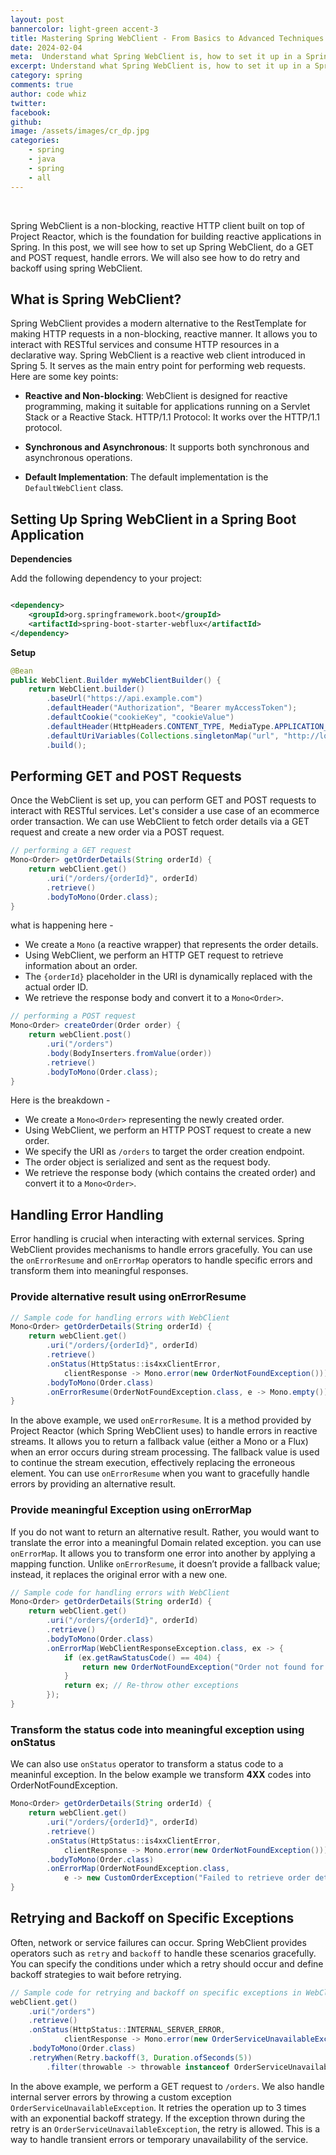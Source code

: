 ```yaml
---
layout: post
bannercolor: light-green accent-3
title: Mastering Spring WebClient - From Basics to Advanced Techniques
date: 2024-02-04
meta:  Understand what Spring WebClient is, how to set it up in a Spring Boot application, perform GET and POST requests, handle error handling, retry and backoff on specific exceptions.
excerpt: Understand what Spring WebClient is, how to set it up in a Spring Boot application, perform GET and POST requests, handle error handling, retry and backoff on specific exceptions.
category: spring
comments: true
author: code whiz
twitter: 
facebook: 
github: 
image: /assets/images/cr_dp.jpg
categories:
    - spring
    - java
    - spring
    - all
---
```

 &nbsp;


Spring WebClient is a non-blocking, reactive HTTP client built on top of Project Reactor, which is the foundation for building reactive applications in Spring. In this post, we will see how to set up Spring WebClient, do a GET and POST request, handle errors. We will also see how to do retry and backoff using spring WebClient.

## What is Spring WebClient?

Spring WebClient provides a modern alternative to the RestTemplate for making HTTP requests in a non-blocking, reactive manner. It allows you to interact with RESTful services and consume HTTP resources in a declarative way.
Spring WebClient is a reactive web client introduced in Spring 5. It serves as the main entry point for performing web requests. Here are some key points:

- **Reactive and Non-blocking**: WebClient is designed for reactive programming, making it suitable for applications running on a Servlet Stack or a Reactive Stack.
HTTP/1.1 Protocol: It works over the HTTP/1.1 protocol.

- **Synchronous and Asynchronous**: It supports both synchronous and asynchronous operations.
- **Default Implementation**: The default implementation is the `DefaultWebClient` class.

## Setting Up Spring WebClient in a Spring Boot Application

**Dependencies**

Add the following dependency to your project:

```xml

<dependency>
    <groupId>org.springframework.boot</groupId>
    <artifactId>spring-boot-starter-webflux</artifactId>
</dependency>
```

**Setup**

```java
@Bean
public WebClient.Builder myWebClientBuilder() {
    return WebClient.builder()
        .baseUrl("https://api.example.com")
        .defaultHeader("Authorization", "Bearer myAccessToken");
        .defaultCookie("cookieKey", "cookieValue")
        .defaultHeader(HttpHeaders.CONTENT_TYPE, MediaType.APPLICATION_JSON_VALUE)
        .defaultUriVariables(Collections.singletonMap("url", "http://localhost:8080"))
        .build();

```


## Performing GET and POST Requests

Once the WebClient is set up, you can perform GET and POST requests to interact with RESTful services. Let's consider a use case of an ecommerce order transaction. We can use WebClient to fetch order details via a GET request and create a new order via a POST request.
```java
// performing a GET request
Mono<Order> getOrderDetails(String orderId) {
    return webClient.get()
        .uri("/orders/{orderId}", orderId)
        .retrieve()
        .bodyToMono(Order.class);
}

```
what is happening here -

- We create a `Mono` (a reactive wrapper) that represents the order details.
- Using WebClient, we perform an HTTP GET request to retrieve information about an order.
- The `{orderId}` placeholder in the URI is dynamically replaced with the actual order ID.
- We retrieve the response body and convert it to a `Mono<Order>`.

```java
// performing a POST request
Mono<Order> createOrder(Order order) {
    return webClient.post()
        .uri("/orders")
        .body(BodyInserters.fromValue(order))
        .retrieve()
        .bodyToMono(Order.class);
}
```
Here is the breakdown -

- We create a `Mono<Order>` representing the newly created order.
- Using WebClient, we perform an HTTP POST request to create a new order.
- We specify the URI as `/orders` to target the order creation endpoint.
- The order object is serialized and sent as the request body.
- We retrieve the response body (which contains the created order) and convert it to a `Mono<Order>`.

## Handling Error Handling

Error handling is crucial when interacting with external services. Spring WebClient provides mechanisms to handle errors gracefully. You can use the `onErrorResume` and `onErrorMap` operators to handle specific errors and transform them into meaningful responses.

### Provide alternative result using onErrorResume

```java
// Sample code for handling errors with WebClient
Mono<Order> getOrderDetails(String orderId) {
    return webClient.get()
        .uri("/orders/{orderId}", orderId)
        .retrieve()
        .onStatus(HttpStatus::is4xxClientError,
            clientResponse -> Mono.error(new OrderNotFoundException()))
        .bodyToMono(Order.class)
        .onErrorResume(OrderNotFoundException.class, e -> Mono.empty());
}
```
In the above example, we used `onErrorResume`. It is a method provided by Project Reactor (which Spring WebClient uses) to handle errors in reactive streams. It allows you to return a fallback value (either a Mono or a Flux) when an error occurs during stream processing. The fallback value is used to continue the stream execution, effectively replacing the erroneous element.  You can use `onErrorResume` when you want to gracefully handle errors by providing an alternative result.

### Provide meaningful Exception using onErrorMap

If you do not want to return an alternative result. Rather, you would want to translate the error into a meaningful Domain related exception. you can use `onErrorMap`. It allows you to transform one error into another by applying a mapping function. Unlike `onErrorResume`, it doesn’t provide a fallback value; instead, it replaces the original error with a new one.

```java
// Sample code for handling errors with WebClient
Mono<Order> getOrderDetails(String orderId) {
    return webClient.get()
        .uri("/orders/{orderId}", orderId)
        .retrieve()
        .bodyToMono(Order.class)
        .onErrorMap(WebClientResponseException.class, ex -> {
            if (ex.getRawStatusCode() == 404) {
                return new OrderNotFoundException("Order not found for ID: " + orderId);
            }
            return ex; // Re-throw other exceptions
        });
}

```


### Transform the status code into meaningful exception using onStatus
We can also use `onStatus` operator to transform a status code to a meaninful exception. In the below example we transform **4XX** codes into OrderNotFoundException. 

```java
Mono<Order> getOrderDetails(String orderId) {
    return webClient.get()
        .uri("/orders/{orderId}", orderId)
        .retrieve()
        .onStatus(HttpStatus::is4xxClientError,
            clientResponse -> Mono.error(new OrderNotFoundException()))
        .bodyToMono(Order.class)
        .onErrorMap(OrderNotFoundException.class,
            e -> new CustomOrderException("Failed to retrieve order details"));
}
```

## Retrying and Backoff on Specific Exceptions

Often, network or service failures can occur. Spring WebClient provides operators such as `retry` and `backoff` to handle these scenarios gracefully. You can specify the conditions under which a retry should occur and define backoff strategies to wait before retrying.


```java
// Sample code for retrying and backoff on specific exceptions in WebClient
webClient.get()
    .uri("/orders")
    .retrieve()
    .onStatus(HttpStatus::INTERNAL_SERVER_ERROR,
            clientResponse -> Mono.error(new OrderServiceUnavailableException()))
    .bodyToMono(Order.class)
    .retryWhen(Retry.backoff(3, Duration.ofSeconds(5))
        .filter(throwable -> throwable instanceof OrderServiceUnavailableException));
```
In the above example, we perform a GET request to `/orders`. We also handle internal server errors by throwing a custom exception `OrderServiceUnavailableException`. It retries the operation up to 3 times with an exponential backoff strategy. If the exception thrown during the retry is an `OrderServiceUnavailableException`, the retry is allowed. This is a way to handle transient errors or temporary unavailability of the service.
